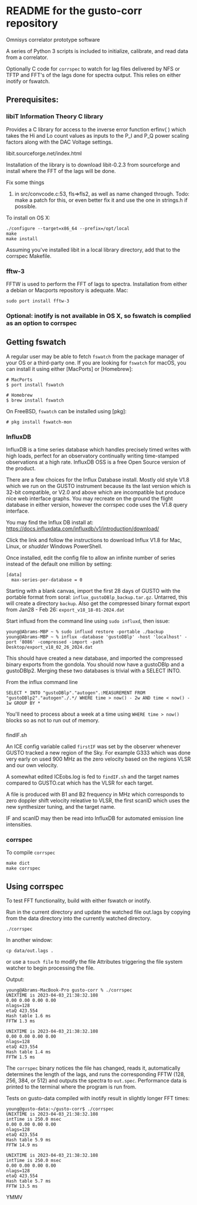 # README for the gusto-corr repository

Omnisys correlator prototype software

A series of Python 3 scripts is included to initialize, calibrate, and read data from a correlator.

Optionally C code for `corrspec` to watch for lag files delivered by NFS or TFTP and FFT's of the lags done for spectra output.  This relies on either inotify or fswatch.

## Prerequisites:
### libiT Information Theory C library
Provides a C library for access to the inverse error function erfinv( ) which takes the Hi and Lo count values as inputs to the P_I and P_Q power scaling factors along with the DAC Voltage settings.

libit.sourceforge.net/index.html

Installation of the library  is to download libit-0.2.3 from sourceforge and install where the FFT of the lags will be done.

Fix some things

1) in src/convcode.c:53, fls=>fls2, as well as name changed through.  Todo: make a patch for this, or even better fix it and use the one in strings.h if possible.

To install on OS X:
```
./configure --target=x86_64 --prefix=/opt/local
make
make install
```
Assuming you've installed libit in a local library directory, add that to the corrspec Makefile.

### fftw-3
FFTW is used to perform the FFT of lags to spectra.  Installation from either a debian or Macports repository is adequate.
Mac:
```
sudo port install fftw-3
```

### Optional: inotify is not available in OS X, so fswatch is complied as an option to corrspec

Getting fswatch
---------------

A regular user may be able to fetch `fswatch` from the package manager of your
OS or a third-party one.  If you are looking for `fswatch` for macOS, you can
install it using either [MacPorts] or [Homebrew]:

```
# MacPorts
$ port install fswatch

# Homebrew
$ brew install fswatch
```

On FreeBSD, `fswatch` can be installed using [pkg]:

```console
# pkg install fswatch-mon
```


### InfluxDB
InfluxDB is a time series database which handles precisely timed writes with high loads, perfect for an observatory continually writing time-stamped observations at a high rate.  InfluxDB OSS is a free Open Source version of the product.

There are a few choices for the Influx Database install.  Mostly old style V1.8 which we run on the GUSTO instrument because its the last version which is 32-bit compatible, or V2.0 and above which are incompatible but produce nice web interface graphs.  You may recreate on the ground the flight database in either version, however the corrspec code uses the V1.8 query interface.

You may find the Influx DB install at: https://docs.influxdata.com/influxdb/v1/introduction/download/

Click the link and follow the instructions to download Influx V1.8 for Mac, Linux, or *shudder* Windows PowerShell.

Once installed, edit the config file to allow an infinite number of series instead of the default one million by setting:

```
[data]
  max-series-per-database = 0
```

Starting with a blank canvas, import the first 28 days of GUSTO with the portable format from soral: `influx_gustoDBlp_backup.tar.gz`.  Untarred, this will create a directory `backup`.  Also get the compressed binary format export from Jan28 - Feb 26: `export_v18_18-01-2024.dat`

Start influxd from the command line using ``sudo influxd``, then issue:
```
young@Abrams-MBP ~ % sudo influxd restore -portable ./backup
young@Abrams-MBP ~ % influx -database 'gustoDBlp' -host 'localhost' -port '8086' -compressed -import -path Desktop/export_v18_02_26_2024.dat
```

This should have created a new database, and imported the compressed binary exports from the gondola.  You should now have a gustoDBlp and a gustoDBlp2.  Merging these two databases is trivial with a SELECT INTO.

From the influx command line
```
SELECT * INTO "gustoDBlp"."autogen".:MEASUREMENT FROM "gustoDBlp2"."autogen"./.*/ WHERE time > now() - 2w AND time < now() - 1w GROUP BY *
```

You'll need to process about a week at a time using ``WHERE time > now()`` blocks so as not to run out of memory.

###
findIF.sh

An ICE config variable called ``firstIF`` was set by the observer whenever GUSTO tracked a new region of the Sky.  For example G333 which was done very early on used 900 MHz as the zero velocity based on the regions VLSR and our own velocity.

A somewhat edited ICEobs.log is fed to ``findIF.sh`` and the target names compared to GUSTO.cat which has the VLSR for each target.

A file is produced with B1 and B2 frequency in MHz which corresponds to zero doppler shift velocity releative to VLSR, the first scanID which uses the new synthesizer tuning, and the target name.

IF and scanID may then be read into InfluxDB for automated emission line intensities.


### corrspec
To compile `corrspec`

```
make dict
make corrspec
```

## Using corrspec
To test FFT functionality, build with either fswatch or inotify.

Run in the current directory and update the watched file out.lags by copying from the data directory into the currently watched directory.

```
./corrspec
```
In another window:
```
cp data/out.lags .
```
or use a ``touch file`` to modify the file Attributes triggering the file system watcher to begin processing the file.

Output:
```
young@Abrams-MacBook-Pro gusto-corr % ./corrspec 
UNIXTIME is 2023-04-03_21:38:32.108
0.00 0.00 0.00 0.00
nlags=128
etaQ 423.554
Hash table 1.6 ms
FFTW 1.3 ms

UNIXTIME is 2023-04-03_21:38:32.108
0.00 0.00 0.00 0.00
nlags=128
etaQ 423.554
Hash table 1.4 ms
FFTW 1.5 ms
```
The `corrspec` binary notices the file has changed, reads it, automatically determines the length of the lags, and runs the corresponding FFTW (128, 256, 384, or 512) and outputs the spectra to `out.spec`.  Performance data is printed to the terminal where the program is run from.

Tests on gusto-data compiled with inotify result in slightly longer FFT times:

```
young@gusto-data:~/gusto-corr$ ./corrspec 
UNIXTIME is 2023-04-03_21:38:32.108
intTime is 250.0 msec
0.00 0.00 0.00 0.00
nlags=128
etaQ 423.554
Hash table 5.9 ms
FFTW 14.9 ms

UNIXTIME is 2023-04-03_21:38:32.108
intTime is 250.0 msec
0.00 0.00 0.00 0.00
nlags=128
etaQ 423.554
Hash table 5.7 ms
FFTW 13.5 ms
```
YMMV
